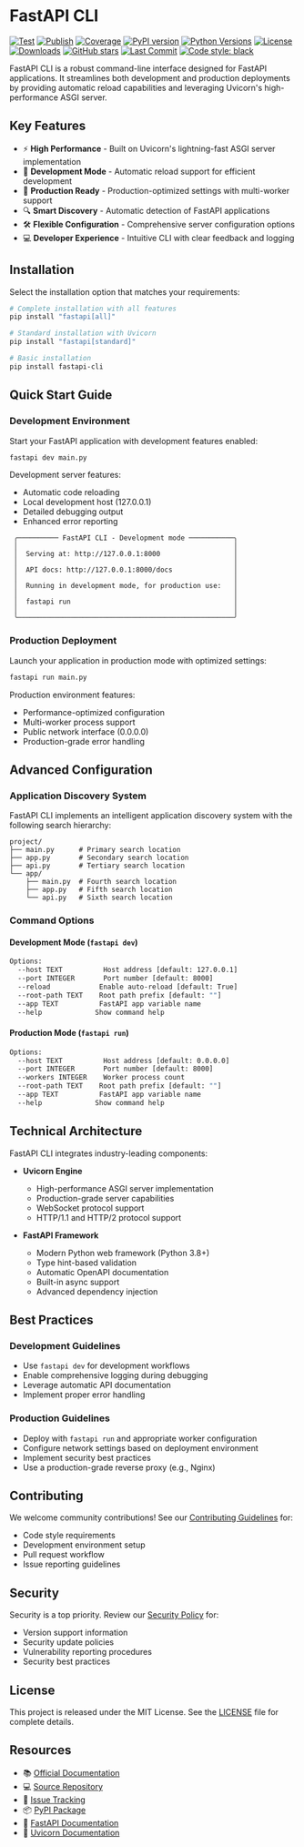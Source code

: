 # FastAPI CLI

[![Test](https://github.com/fastapi/fastapi-cli/actions/workflows/test.yml/badge.svg)](https://github.com/fastapi/fastapi-cli/actions/workflows/test.yml)
[![Publish](https://github.com/fastapi/fastapi-cli/actions/workflows/publish.yml/badge.svg)](https://github.com/fastapi/fastapi-cli/actions/workflows/publish.yml)
[![Coverage](https://coverage-badge.samuelcolvin.workers.dev/fastapi/fastapi-cli.svg)](https://coverage-badge.samuelcolvin.workers.dev/redirect/fastapi/fastapi-cli)
[![PyPI version](https://img.shields.io/pypi/v/fastapi-cli?color=%2334D058&label=pypi%20package)](https://pypi.org/project/fastapi-cli)
[![Python Versions](https://img.shields.io/pypi/pyversions/fastapi-cli.svg)](https://pypi.org/project/fastapi-cli)
[![License](https://img.shields.io/github/license/fastapi/fastapi-cli.svg)](https://github.com/fastapi/fastapi-cli/blob/main/LICENSE)
[![Downloads](https://static.pepy.tech/badge/fastapi-cli)](https://pepy.tech/project/fastapi-cli)
[![GitHub stars](https://img.shields.io/github/stars/fastapi/fastapi-cli.svg)](https://github.com/fastapi/fastapi-cli/stargazers)
[![Last Commit](https://img.shields.io/github/last-commit/fastapi/fastapi-cli.svg)](https://github.com/fastapi/fastapi-cli/commits)
[![Code style: black](https://img.shields.io/badge/code%20style-black-000000.svg)](https://github.com/psf/black)

FastAPI CLI is a robust command-line interface designed for FastAPI applications. It streamlines both development and production deployments by providing automatic reload capabilities and leveraging Uvicorn's high-performance ASGI server.

## Key Features

- ⚡️ **High Performance** - Built on Uvicorn's lightning-fast ASGI server implementation
- 🔄 **Development Mode** - Automatic reload support for efficient development
- 🚀 **Production Ready** - Production-optimized settings with multi-worker support
- 🔍 **Smart Discovery** - Automatic detection of FastAPI applications
- 🛠️ **Flexible Configuration** - Comprehensive server configuration options
- 💻 **Developer Experience** - Intuitive CLI with clear feedback and logging

## Installation

Select the installation option that matches your requirements:

```bash
# Complete installation with all features
pip install "fastapi[all]"

# Standard installation with Uvicorn
pip install "fastapi[standard]"

# Basic installation
pip install fastapi-cli
```

## Quick Start Guide

### Development Environment

Start your FastAPI application with development features enabled:

```bash
fastapi dev main.py
```

Development server features:
- Automatic code reloading
- Local development host (127.0.0.1)
- Detailed debugging output
- Enhanced error reporting

```
 ╭────────── FastAPI CLI - Development mode ───────────╮
 │                                                     │
 │  Serving at: http://127.0.0.1:8000                  │
 │                                                     │
 │  API docs: http://127.0.0.1:8000/docs               │
 │                                                     │
 │  Running in development mode, for production use:   │
 │                                                     │
 │  fastapi run                                        │
 │                                                     │
 ╰─────────────────────────────────────────────────────╯
```

### Production Deployment

Launch your application in production mode with optimized settings:

```bash
fastapi run main.py
```

Production environment features:
- Performance-optimized configuration
- Multi-worker process support
- Public network interface (0.0.0.0)
- Production-grade error handling

## Advanced Configuration

### Application Discovery System

FastAPI CLI implements an intelligent application discovery system with the following search hierarchy:

```
project/
├── main.py      # Primary search location
├── app.py       # Secondary search location
├── api.py       # Tertiary search location
└── app/
    ├── main.py  # Fourth search location
    ├── app.py   # Fifth search location
    └── api.py   # Sixth search location
```

### Command Options

#### Development Mode (`fastapi dev`)
```bash
Options:
  --host TEXT          Host address [default: 127.0.0.1]
  --port INTEGER       Port number [default: 8000]
  --reload            Enable auto-reload [default: True]
  --root-path TEXT    Root path prefix [default: ""]
  --app TEXT          FastAPI app variable name
  --help             Show command help
```

#### Production Mode (`fastapi run`)
```bash
Options:
  --host TEXT          Host address [default: 0.0.0.0]
  --port INTEGER       Port number [default: 8000]
  --workers INTEGER    Worker process count
  --root-path TEXT    Root path prefix [default: ""]
  --app TEXT          FastAPI app variable name
  --help             Show command help
```

## Technical Architecture

FastAPI CLI integrates industry-leading components:

- **Uvicorn Engine**
  - High-performance ASGI server implementation
  - Production-grade server capabilities
  - WebSocket protocol support
  - HTTP/1.1 and HTTP/2 protocol support

- **FastAPI Framework**
  - Modern Python web framework (Python 3.8+)
  - Type hint-based validation
  - Automatic OpenAPI documentation
  - Built-in async support
  - Advanced dependency injection

## Best Practices

### Development Guidelines
- Use `fastapi dev` for development workflows
- Enable comprehensive logging during debugging
- Leverage automatic API documentation
- Implement proper error handling

### Production Guidelines
- Deploy with `fastapi run` and appropriate worker configuration
- Configure network settings based on deployment environment
- Implement security best practices
- Use a production-grade reverse proxy (e.g., Nginx)

## Contributing

We welcome community contributions! See our [Contributing Guidelines](CONTRIBUTING.md) for:
- Code style requirements
- Development environment setup
- Pull request workflow
- Issue reporting guidelines

## Security

Security is a top priority. Review our [Security Policy](SECURITY.md) for:
- Version support information
- Security update policies
- Vulnerability reporting procedures
- Security best practices

## License

This project is released under the MIT License. See the [LICENSE](LICENSE) file for complete details.

## Resources

- 📚 [Official Documentation](https://fastapi.tiangolo.com/fastapi-cli/)
- 💻 [Source Repository](https://github.com/fastapi/fastapi-cli)
- 🐛 [Issue Tracking](https://github.com/fastapi/fastapi-cli/issues)
- 📦 [PyPI Package](https://pypi.org/project/fastapi-cli)
- 📖 [FastAPI Documentation](https://fastapi.tiangolo.com)
- 🚀 [Uvicorn Documentation](https://www.uvicorn.org)
